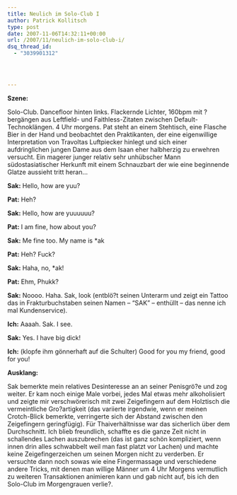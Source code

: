 ```yaml
---
title: Neulich im Solo-Club I
author: Patrick Kollitsch
type: post
date: 2007-11-06T14:32:11+00:00
url: /2007/11/neulich-im-solo-club-i/
dsq_thread_id:
  - "3039901312"




---
```

**Szene:**
  
Solo-Club. Dancefloor hinten links. Flackernde Lichter, 160bpm mit ?bergängen aus Leftfield- und Faithless-Zitaten zwischen Default-Technoklängen. 4 Uhr morgens. Pat steht an einem Stehtisch, eine Flasche Bier in der Hand und beobachtet den Praktikanten, der eine eigenwillige Interpretation von Travoltas Luftpiecker hinlegt und sich einer aufdringlichen jungen Dame aus dem Isaan eher halbherzig zu erwehren versucht. Ein magerer junger relativ sehr unhübscher Mann südostasiatischer Herkunft mit einem Schnauzbart der wie eine beginnende Glatze aussieht tritt heran&#8230;

**Sak:** Hello, how are yuu?
  
**Pat:** Heh?
  
**Sak:** Hello, how are yuuuuuu?
  
**Pat:** I am fine, how about you?
  
**Sak:** Me fine too. My name is *ak
  
**Pat:** Heh? Fuck?
  
**Sak:** Haha, no, *ak!
  
**Pat:** Ehm, Phukk?
  
**Sak:** Noooo. Haha. Sak, look (entblö?t seinen Unterarm und zeigt ein Tattoo das in Frakturbuchstaben seinen Namen &#8211; &#8220;<span class="caps">SAK</span>&#8221; &#8211; enthüllt &#8211; das nenne ich mal Kundenservice).
  
**Ich:** Aaaah. Sak. I see.
  
**Sak:** Yes. I have big dick!
  
**Ich:** (klopfe ihm gönnerhaft auf die Schulter) Good for you my friend, good for you!

**Ausklang:**
  
Sak bemerkte mein relatives Desinteresse an an seiner Penisgrö?e und zog weiter. Er kam noch einige Male vorbei, jedes Mal etwas mehr alkoholisiert und zeigte mir verschwörerisch mit zwei Zeigefingern auf dem Holztisch die vermeintliche Gro?artigkeit (das variierte irgendwie, wenn er meinen Crotch-Blick bemerkte, verringerte sich der Abstand zwischen den Zeigefingern geringfügig). Für Thaiverhältnisse war das sicherlich über dem Durchschnitt. Ich blieb freundlich, schaffte es die ganze Zeit nicht in schallendes Lachen auszubrechen (das ist ganz schön kompliziert, wenn innen drin alles schwabbelt weil man fast platzt vor Lachen) und machte keine Zeigefingerzeichen um seinen Morgen nicht zu verderben. Er versuchte dann noch sowas wie eine Fingermassage und verschiedene andere Tricks, mit denen man willige Männer um 4 Uhr Morgens vermutlich zu weiteren Transaktionen animieren kann und gab nicht auf, bis ich den Solo-Club im Morgengrauen verlie?.